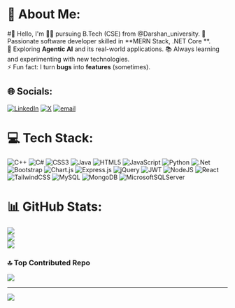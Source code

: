 # 💫 About Me:
#👋 Hello, I'm <BHAVESH/> 
👨‍💻 pursuing B.Tech (CSE) from @Darshan_university.
🚀 Passionate software developer skilled in **MERN Stack, .NET Core **.  
🤖 Exploring **Agentic AI** and its real-world applications. 
📚 Always learning and experimenting with new technologies.  
⚡ Fun fact: I turn **bugs** into **features** (sometimes).  

## 🌐 Socials:
[![LinkedIn](https://img.shields.io/badge/LinkedIn-%230077B5.svg?logo=linkedin&logoColor=white)](https://linkedin.com/in/bhavesh-kadachha-23213a264) [![X](https://img.shields.io/badge/X-black.svg?logo=X&logoColor=white)](https://x.com/iamkadchha) [![email](https://img.shields.io/badge/Email-D14836?logo=gmail&logoColor=white)](mailto:kadachhabhavesh7@gmail.com) 

# 💻 Tech Stack:
![C++](https://img.shields.io/badge/c++-%2300599C.svg?style=plastic&logo=c%2B%2B&logoColor=white) ![C#](https://img.shields.io/badge/c%23-%23239120.svg?style=plastic&logo=csharp&logoColor=white) ![CSS3](https://img.shields.io/badge/css3-%231572B6.svg?style=plastic&logo=css3&logoColor=white) ![Java](https://img.shields.io/badge/java-%23ED8B00.svg?style=plastic&logo=openjdk&logoColor=white) ![HTML5](https://img.shields.io/badge/html5-%23E34F26.svg?style=plastic&logo=html5&logoColor=white) ![JavaScript](https://img.shields.io/badge/javascript-%23323330.svg?style=plastic&logo=javascript&logoColor=%23F7DF1E) ![Python](https://img.shields.io/badge/python-3670A0?style=plastic&logo=python&logoColor=ffdd54) ![.Net](https://img.shields.io/badge/.NET-5C2D91?style=plastic&logo=.net&logoColor=white) ![Bootstrap](https://img.shields.io/badge/bootstrap-%238511FA.svg?style=plastic&logo=bootstrap&logoColor=white) ![Chart.js](https://img.shields.io/badge/chart.js-F5788D.svg?style=plastic&logo=chart.js&logoColor=white) ![Express.js](https://img.shields.io/badge/express.js-%23404d59.svg?style=plastic&logo=express&logoColor=%2361DAFB) ![jQuery](https://img.shields.io/badge/jquery-%230769AD.svg?style=plastic&logo=jquery&logoColor=white) ![JWT](https://img.shields.io/badge/JWT-black?style=plastic&logo=JSON%20web%20tokens) ![NodeJS](https://img.shields.io/badge/node.js-6DA55F?style=plastic&logo=node.js&logoColor=white) ![React](https://img.shields.io/badge/react-%2320232a.svg?style=plastic&logo=react&logoColor=%2361DAFB) ![TailwindCSS](https://img.shields.io/badge/tailwindcss-%2338B2AC.svg?style=plastic&logo=tailwind-css&logoColor=white) ![MySQL](https://img.shields.io/badge/mysql-4479A1.svg?style=plastic&logo=mysql&logoColor=white) ![MongoDB](https://img.shields.io/badge/MongoDB-%234ea94b.svg?style=plastic&logo=mongodb&logoColor=white) ![MicrosoftSQLServer](https://img.shields.io/badge/Microsoft%20SQL%20Server-CC2927?style=plastic&logo=microsoft%20sql%20server&logoColor=white)

# 📊 GitHub Stats:
![](https://github-readme-stats.vercel.app/api?username=kadachhabhavesh&theme=dark&hide_border=false&include_all_commits=true&count_private=true)<br/>
![](https://nirzak-streak-stats.vercel.app/?user=kadachhabhavesh&theme=dark&hide_border=false)<br/>
![](https://github-readme-stats.vercel.app/api/top-langs/?username=kadachhabhavesh&theme=dark&hide_border=false&include_all_commits=true&count_private=true&layout=compact)

### 🔝 Top Contributed Repo
![](https://github-contributor-stats.vercel.app/api?username=kadachhabhavesh&limit=5&theme=dark&combine_all_yearly_contributions=true)

---
[![](https://visitcount.itsvg.in/api?id=kadachhabhavesh&icon=2&color=9)](https://visitcount.itsvg.in)

<!-- Proudly created with GPRM ( https://gprm.itsvg.in ) -->
